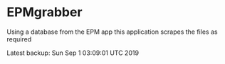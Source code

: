 # EPMgrabber
Using a database from the EPM app this application scrapes the files as required


Latest backup: Sun Sep 1 03:09:01 UTC 2019
